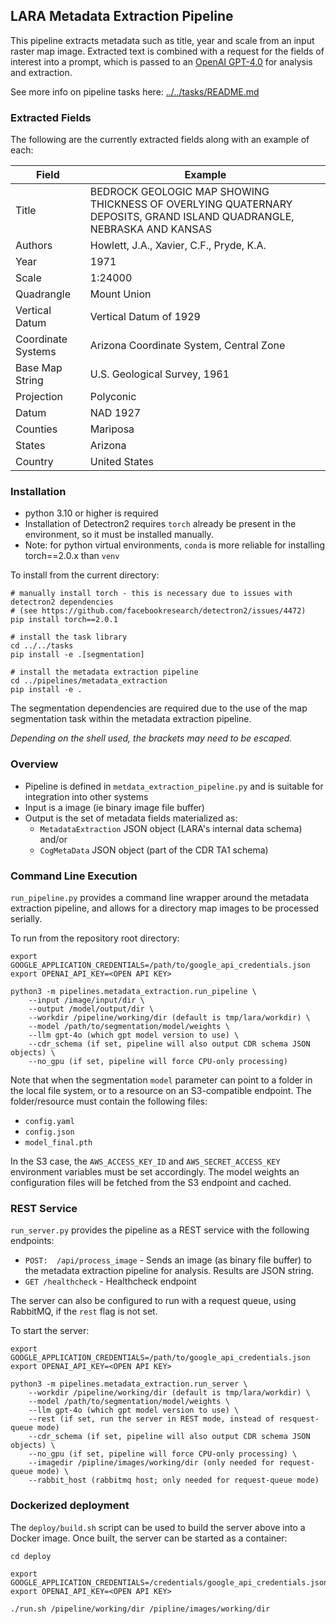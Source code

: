 
## LARA Metadata Extraction Pipeline


This pipeline extracts metadata such as title, year and scale from an input raster map image.  Extracted text is
combined with a request for the fields of interest into a prompt, which is passed to an [OpenAI GPT-4.0](https://platform.openai.com/docs/models/gpt-4-0) for analysis and extraction.

See more info on pipeline tasks here: [../../tasks/README.md](../../tasks/README.md)

### Extracted Fields

The following are the currently extracted fields along with an example of each:

| Field | Example |
|-------|---------|
| Title |BEDROCK GEOLOGIC MAP SHOWING THICKNESS OF OVERLYING QUATERNARY DEPOSITS, GRAND ISLAND QUADRANGLE, NEBRASKA AND KANSAS |
| Authors | Howlett, J.A., Xavier, C.F., Pryde, K.A. |
| Year | 1971 |
| Scale | 1:24000 |
| Quadrangle | Mount Union |
| Vertical Datum | Vertical Datum of 1929 |
| Coordinate Systems | Arizona Coordinate System, Central Zone |
| Base Map String | U.S. Geological Survey, 1961 |
| Projection | Polyconic |
| Datum | NAD 1927 |
| Counties | Mariposa |
| States | Arizona |
| Country | United States |

### Installation

* python 3.10 or higher is required
* Installation of Detectron2 requires `torch` already be present in the environment, so it must be installed manually.
* Note: for python virtual environments, `conda` is more reliable for installing torch==2.0.x than `venv`

To install from the current directory:
```
# manually install torch - this is necessary due to issues with detectron2 dependencies
# (see https://github.com/facebookresearch/detectron2/issues/4472)
pip install torch==2.0.1

# install the task library
cd ../../tasks
pip install -e .[segmentation]

# install the metadata extraction pipeline
cd ../pipelines/metadata_extraction
pip install -e .
```

The segmentation dependencies are required due to the use of the map segmentation task within the metadata extraction pipeline.

*Depending on the shell used, the brackets may need to be escaped.*

### Overview ###

* Pipeline is defined in `metdata_extraction_pipeline.py` and is suitable for integration into other systems
* Input is a image (ie binary image file buffer)
* Output is the set of metadata fields materialized as:
  * `MetadataExtraction` JSON object (LARA's internal data schema) and/or
  * `CogMetaData` JSON object (part of the CDR TA1 schema)

### Command Line Execution ###
`run_pipeline.py` provides a command line wrapper around the metadata extraction pipeline, and allows for a directory map images to be processed serially.

To run from the repository root directory:
```
export GOOGLE_APPLICATION_CREDENTIALS=/path/to/google_api_credentials.json
export OPENAI_API_KEY=<OPEN API KEY>

python3 -m pipelines.metadata_extraction.run_pipeline \
    --input /image/input/dir \
    --output /model/output/dir \
    --workdir /pipeline/working/dir (default is tmp/lara/workdir) \
    --model /path/to/segmentation/model/weights \
    --llm gpt-4o (which gpt model version to use) \
    --cdr_schema (if set, pipeline will also output CDR schema JSON objects) \
    --no_gpu (if set, pipeline will force CPU-only processing)
```

Note that when the segmentation `model` parameter can point to a folder in the local file system, or to a resource on an S3-compatible endpoint. The folder/resource must contain the following files:
* `config.yaml`
* `config.json`
* `model_final.pth`

In the S3 case, the `AWS_ACCESS_KEY_ID` and `AWS_SECRET_ACCESS_KEY` environment variables must be set accordingly.  The model weights an configuration files will be fetched from the S3 endpoint and cached.

### REST Service ###
`run_server.py` provides the pipeline as a REST service with the following endpoints:
* ```POST:  /api/process_image``` - Sends an image (as binary file buffer) to the metadata extraction pipeline for analysis. Results are JSON string.
* ```GET /healthcheck``` - Healthcheck endpoint

The server can also be configured to run with a request queue, using RabbitMQ, if the `rest` flag is not set.

To start the server:
```
export GOOGLE_APPLICATION_CREDENTIALS=/path/to/google_api_credentials.json
export OPENAI_API_KEY=<OPEN API KEY>

python3 -m pipelines.metadata_extraction.run_server \
    --workdir /pipeline/working/dir (default is tmp/lara/workdir) \
    --model /path/to/segmentation/model/weights \
    --llm gpt-4o (which gpt model version to use) \
    --rest (if set, run the server in REST mode, instead of resquest-queue mode)
    --cdr_schema (if set, pipeline will also output CDR schema JSON objects) \
    --no_gpu (if set, pipeline will force CPU-only processing) \
    --imagedir /pipline/images/working/dir (only needed for request-queue mode) \
    --rabbit_host (rabbitmq host; only needed for request-queue mode) 
```

### Dockerized deployment
The `deploy/build.sh` script can be used to build the server above into a Docker image.  Once built, the server can be started as a container:

```
cd deploy

export GOOGLE_APPLICATION_CREDENTIALS=/credentials/google_api_credentials.json
export OPENAI_API_KEY=<OPEN API KEY>

./run.sh /pipeline/working/dir /pipline/images/working/dir
```


